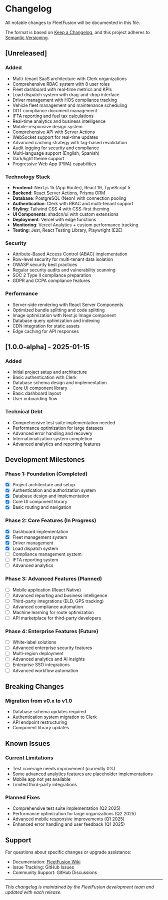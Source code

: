# Changelog

All notable changes to FleetFusion will be documented in this file.

The format is based on [Keep a Changelog](https://keepachangelog.com/en/1.0.0/), and this project
adheres to [Semantic Versioning](https://semver.org/spec/v2.0.0.html).

## [Unreleased]

### Added

- Multi-tenant SaaS architecture with Clerk organizations
- Comprehensive RBAC system with 8 user roles
- Fleet dashboard with real-time metrics and KPIs
- Load dispatch system with drag-and-drop interface
- Driver management with HOS compliance tracking
- Vehicle fleet management and maintenance scheduling
- DOT compliance document management
- IFTA reporting and fuel tax calculations
- Real-time analytics and business intelligence
- Mobile-responsive design system
- Comprehensive API with Server Actions
- WebSocket support for real-time updates
- Advanced caching strategy with tag-based revalidation
- Audit logging for security and compliance
- Multi-language support (English, Spanish)
- Dark/light theme support
- Progressive Web App (PWA) capabilities

### Technology Stack

- **Frontend**: Next.js 15 (App Router), React 19, TypeScript 5
- **Backend**: React Server Actions, Prisma ORM
- **Database**: PostgreSQL (Neon) with connection pooling
- **Authentication**: Clerk with RBAC and multi-tenant support
- **Styling**: Tailwind CSS 4 with CSS-first theming
- **UI Components**: shadcn/ui with custom extensions
- **Deployment**: Vercel with edge functions
- **Monitoring**: Vercel Analytics + custom performance tracking
- **Testing**: Jest, React Testing Library, Playwright (E2E)

### Security

- Attribute-Based Access Control (ABAC) implementation
- Row-level security for multi-tenant data isolation
- OWASP security best practices
- Regular security audits and vulnerability scanning
- SOC 2 Type II compliance preparation
- GDPR and CCPA compliance features

### Performance

- Server-side rendering with React Server Components
- Optimized bundle splitting and code splitting
- Image optimization with Next.js Image component
- Database query optimization and indexing
- CDN integration for static assets
- Edge caching for API responses

## [1.0.0-alpha] - 2025-01-15

### Added

- Initial project setup and architecture
- Basic authentication with Clerk
- Database schema design and implementation
- Core UI component library
- Basic dashboard layout
- User onboarding flow

### Technical Debt

- Comprehensive test suite implementation needed
- Performance optimization for large datasets
- Advanced error handling and recovery
- Internationalization system completion
- Advanced analytics and reporting features

## Development Milestones

### Phase 1: Foundation (Completed)

- [x] Project architecture and setup
- [x] Authentication and authorization system
- [x] Database design and implementation
- [x] Core UI component library
- [x] Basic routing and navigation

### Phase 2: Core Features (In Progress)

- [x] Dashboard implementation
- [x] Fleet management system
- [x] Driver management
- [x] Load dispatch system
- [ ] Compliance management system
- [ ] IFTA reporting system
- [ ] Advanced analytics

### Phase 3: Advanced Features (Planned)

- [ ] Mobile application (React Native)
- [ ] Advanced reporting and business intelligence
- [ ] Third-party integrations (ELD, GPS tracking)
- [ ] Advanced compliance automation
- [ ] Machine learning for route optimization
- [ ] API marketplace for third-party developers

### Phase 4: Enterprise Features (Future)

- [ ] White-label solutions
- [ ] Advanced enterprise security features
- [ ] Multi-region deployment
- [ ] Advanced analytics and AI insights
- [ ] Enterprise SSO integrations
- [ ] Advanced workflow automation

## Breaking Changes

### Migration from v0.x to v1.0

- Database schema updates required
- Authentication system migration to Clerk
- API endpoint restructuring
- Component library updates

## Known Issues

### Current Limitations

- Test coverage needs improvement (currently 0%)
- Some advanced analytics features are placeholder implementations
- Mobile app not yet available
- Limited third-party integrations

### Planned Fixes

- Comprehensive test suite implementation (Q2 2025)
- Performance optimization for large organizations (Q2 2025)
- Advanced mobile responsive improvements (Q1 2025)
- Enhanced error handling and user feedback (Q1 2025)

## Support

For questions about specific changes or upgrade assistance:

- Documentation: [FleetFusion Wiki](./Home.md)
- Issue Tracking: GitHub Issues
- Community Support: GitHub Discussions

---

_This changelog is maintained by the FleetFusion development team and updated with each release._
